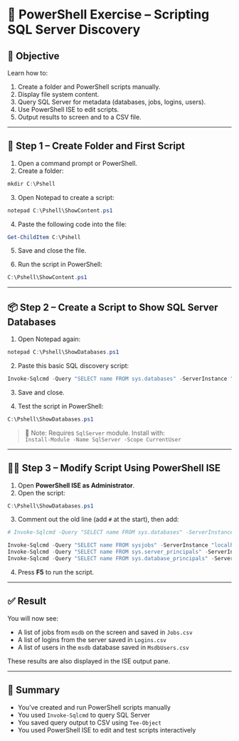 
# 🧪 PowerShell Exercise – Scripting SQL Server Discovery

## 🎯 Objective

Learn how to:
1. Create a folder and PowerShell scripts manually.
2. Display file system content.
3. Query SQL Server for metadata (databases, jobs, logins, users).
4. Use PowerShell ISE to edit scripts.
5. Output results to screen and to a CSV file.

---

## 📁 Step 1 – Create Folder and First Script

1. Open a command prompt or PowerShell.
2. Create a folder:

```powershell
mkdir C:\Pshell
```

3. Open Notepad to create a script:

```powershell
notepad C:\Pshell\ShowContent.ps1
```

4. Paste the following code into the file:

```powershell
Get-ChildItem C:\Pshell
```

5. Save and close the file.

6. Run the script in PowerShell:

```powershell
C:\Pshell\ShowContent.ps1
```

---

## 📦 Step 2 – Create a Script to Show SQL Server Databases

1. Open Notepad again:

```powershell
notepad C:\Pshell\ShowDatabases.ps1
```

2. Paste this basic SQL discovery script:

```powershell
Invoke-Sqlcmd -Query "SELECT name FROM sys.databases" -ServerInstance "localhost"
```

3. Save and close.

4. Test the script in PowerShell:

```powershell
C:\Pshell\ShowDatabases.ps1
```

> 📝 Note: Requires `SqlServer` module. Install with:  
> `Install-Module -Name SqlServer -Scope CurrentUser`

---

## 🧑‍💻 Step 3 – Modify Script Using PowerShell ISE

1. Open **PowerShell ISE as Administrator**.
2. Open the script:

```powershell
C:\Pshell\ShowDatabases.ps1
```

3. Comment out the old line (add `#` at the start), then add:

```powershell
# Invoke-Sqlcmd -Query "SELECT name FROM sys.databases" -ServerInstance "localhost"

Invoke-Sqlcmd -Query "SELECT name FROM sysjobs" -ServerInstance "localhost" -Database msdb | Tee-Object -FilePath C:\Pshell\Jobs.csv
Invoke-Sqlcmd -Query "SELECT name FROM sys.server_principals" -ServerInstance "localhost" | Tee-Object -FilePath C:\Pshell\Logins.csv
Invoke-Sqlcmd -Query "SELECT name FROM sys.database_principals" -ServerInstance "localhost" -Database msdb | Tee-Object -FilePath C:\Pshell\MsdbUsers.csv
```

4. Press **F5** to run the script.

---

## ✅ Result

You will now see:
- A list of jobs from `msdb` on the screen and saved in `Jobs.csv`
- A list of logins from the server saved in `Logins.csv`
- A list of users in the `msdb` database saved in `MsdbUsers.csv`

These results are also displayed in the ISE output pane.

---

## 📝 Summary

- You’ve created and run PowerShell scripts manually
- You used `Invoke-Sqlcmd` to query SQL Server
- You saved query output to CSV using `Tee-Object`
- You used PowerShell ISE to edit and test scripts interactively

